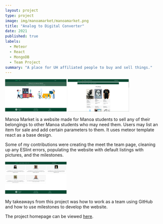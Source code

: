 ```yaml
---
layout: project
type: project
image: img/manoamarket/manoamarket.png
title: "Analog to Digital Converter"
date: 2021
published: true
labels:
  - Meteor
  - React
  - MongoDB
  - Team Project
summary: "A place for UH affiliated people to buy and sell things."
---
```

<img width="200px" class="img-fluid" src="/img/manoamarket/mmfront.png">
<img width="200px" class="img-fluid" src="/img/manoamarket/mmlisting.png">

Manoa Market is a website made for Manoa students to sell any of their belongings to other Manoa students who may need them. Users may list an item for sale and add certain parameters to them. It uses meteor template react as a base design. 

Some of my contributions were creating the meet the team page, cleaning up any ESlint errors, populating the website with default listings with pictures, and the milestones.

<img width="200px" class="img-fluid" src="/img/manoamarket/mmteam.png">

My takeaways from this project was how to work as a team using GitHub and how to use milestones to develop the website. 

The project homepage can be viewed [here](https://manoa-market.github.io/).
